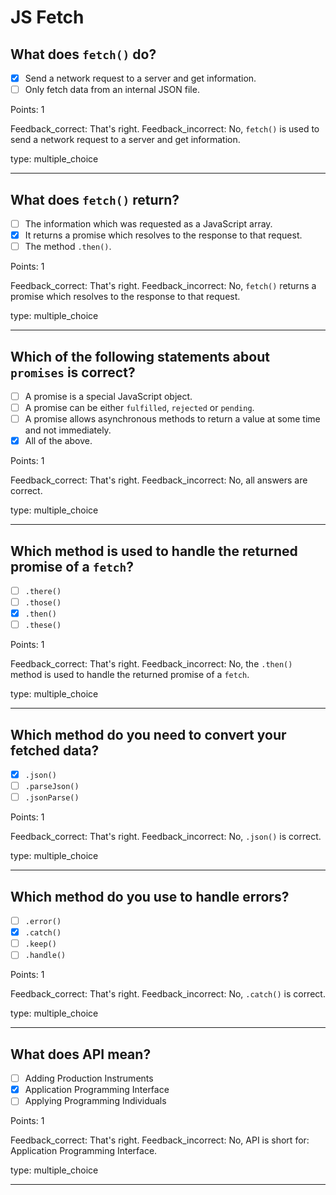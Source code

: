 # JS Fetch

## What does `fetch()` do?

* [x] Send a network request to a server and get information.
* [ ] Only fetch data from an internal JSON file.

Points: 1

Feedback_correct: That's right.
Feedback_incorrect: No, `fetch()` is used to send a network request to a server and get information.

type: multiple_choice

---

## What does `fetch()` return?

* [ ] The information which was requested as a JavaScript array.
* [x] It returns a promise which resolves to the response to that request.
* [ ] The method `.then()`.

Points: 1

Feedback_correct: That's right.
Feedback_incorrect: No, `fetch()` returns a promise which resolves to the response to that request.

type: multiple_choice

---

## Which of the following statements about `promises` is correct?

* [ ] A promise is a special JavaScript object.
* [ ] A promise can be either `fulfilled`, `rejected` or `pending`. 
* [ ] A promise allows asynchronous methods to return a value at some time and not immediately. 
* [x] All of the above.

Points: 1

Feedback_correct: That's right.
Feedback_incorrect: No, all answers are correct.

type: multiple_choice

---

## Which method is used to handle the returned promise of a `fetch`?

* [ ] `.there()`
* [ ] `.those()`
* [x] `.then()`
* [ ] `.these()`

Points: 1

Feedback_correct: That's right.
Feedback_incorrect: No, the `.then()` method is used to handle the returned promise of a `fetch`.

type: multiple_choice

---

## Which method do you need to convert your fetched data?

* [x] `.json()`
* [ ] `.parseJson()`
* [ ] `.jsonParse()`

Points: 1

Feedback_correct: That's right.
Feedback_incorrect: No, `.json()` is correct.

type: multiple_choice

---

## Which method do you use to handle errors?

* [ ] `.error()`
* [x] `.catch()`
* [ ] `.keep()`
* [ ] `.handle()`

Points: 1

Feedback_correct: That's right.
Feedback_incorrect: No, `.catch()` is correct.

type: multiple_choice

---

## What does API mean?

* [ ] Adding Production Instruments
* [x] Application Programming Interface
* [ ] Applying Programming Individuals

Points: 1

Feedback_correct: That's right.
Feedback_incorrect: No, API is short for: Application Programming Interface.

type: multiple_choice

---